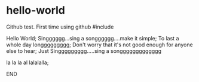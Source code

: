 # hello-world
Github test. First time using github
#include <iostream>
  
  Hello World;
  Singggggg...sing a songggggg....make it simple;
  To last a whole day longgggggggg;
  Don't worry that it's not good enough for anyone else to hear;
  Just Singgggggggg.....sing a songgggggggggggg
 
  la la la al
lalalalla;

END

